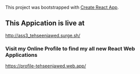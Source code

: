 This project was bootstrapped with [Create React App](https://github.com/facebook/create-react-app).
## This Appication is live at

http://ass3_tehseenjawed.surge.sh/

### Visit my Online Profile to find my all new React Web Applications

https://profile-tehseenjawed.web.app/

